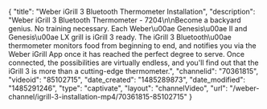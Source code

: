 {
    "title": "Weber iGrill 3 Bluetooth Thermometer Installation",
    "description": "Weber iGrill 3 Bluetooth Thermometer - 7204\n\nBecome a backyard genius. No training necessary. Each Weber\u00ae Genesis\u00ae II and Genesis\u00ae LX grill is iGrill 3 ready. The iGrill 3 Bluetooth\u00ae thermometer monitors food from beginning to end, and notifies you via the Weber iGrill App once it has reached the perfect degree to serve. Once connected, the possibilities are virtually endless, and you'll find out that the iGrill 3 is more than a cutting-edge thermometer.",
    "channelid": "70361815",
    "videoid": "85102715",
    "date_created": "1485289873",
    "date_modified": "1485291246",
    "type": "captivate",
    "layout": "channelVideo",
    "url": "\/weber-channel\/igrill-3-installation-mp4\/70361815-85102715"
}